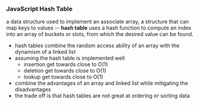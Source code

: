 ### JavaScript Hash Table

a data structure used to implement an associate array, a structure that can map keys to values -- **hash table** uses a hash function to compute an index into an array of buckets or slots, from which the desired value can be found.

- hash tables combine the random access ability of an array with the dynamism of a linked list
- assuming the hash table is implemented well
  - insertion get towards close to O(1)
  - deletion get towards close to O(1)
  - lookup get towards close to O(1)
- combine the advantages of an array and linked list while mitigating the disadvantages
- the trade off is that hash tables are not great at ordering or sorting data
